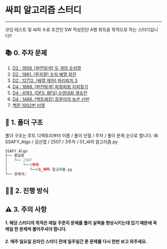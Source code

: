 # 싸피 알고리즘 스터디
<hr />
코딩 테스트 및 싸피 수료 조건인 SW 적성진단 A형 취득을 목적으로 하는 스터디입니다!!

## **📚 0. 주차 문제**
01. [D2 : 1959. [완전탐색] 두 개의 숫자열](https://swexpertacademy.com/main/code/problem/problemDetail.do?problemLevel=2&contestProbId=AV5P_8DKAG0DFAUq)  
02. [D2 : 1961. [문자열] 숫자 배열 회전](https://swexpertacademy.com/main/code/problem/problemDetail.do?problemLevel=2&contestProbId=AV5PrmyKAGQCFAXc)  
03. [D2 : 12712. [배열 제어] 파리퇴치 3](https://swexpertacademy.com/main/code/problem/problemDetail.do?problemLevel=2&contestProbId=AXzjvCCqP1YDFASs)  
04. [D4 : 1868. [완전탐색] 파핑파핑 지뢰찾기](https://swexpertacademy.com/main/code/problem/problemDetail.do?contestProbId=AV5LrsUaDxcDFAXc)  
05. [D4 : 4193. [DFS, BFS] 수영대회 결승전](https://swexpertacademy.com/main/code/problem/problemDetail.do?contestProbId=AWKaG6cK2AdFABQw)  
06. [D4 : 1486. [백트래킹] 장훈이의 높은 선반](https://swexpertacademy.com/main/code/problem/problemDetail.do?contestProbId=AV4yqYGaAA8CFAUq)  
07. [백준 1002번 터렛](https://www.acmicpc.net/problem/1002)

## **📂 1. 폴더 구조**
폴더 구조는 루트 디렉토리부터 이름 / 풀이 년월 / 주차 / 풀이 문제 순으로 합니다.
예: SSAFY_Algo / 김선엽 / 2507 / 3주차 / 01_싸피 알고리즘.py

```python
SSAFY_Algo
├── 홍길동
│   └── 2507
│       └──3주차
│          └──01_싸피 알고리즘.py
└── 유재석/
```

## **👨‍💻 2. 진행 방식**

## **⚠️ 3. 주의 사항**
#### 1. 해당 스터디의 목적은 매일 꾸준히 문제를 풀어 실력을 향상시키는데 있기 때문에 꼭 매일 한 문제씩 풀어주셔야 합니다.
#### 2. 매주 일요일 온라인 스터디 전에 일주일간 푼 문제를 다시 한번 보고 와주세요.
